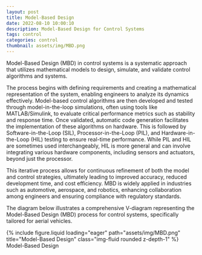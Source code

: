 ```yaml
---
layout: post
title: Model-Based Design
date: 2022-08-10 10:00:10
description: Model-Based Design for Control Systems
tags: control
categories: control
thumbnail: assets/img/MBD.png
---
```

Model-Based Design (MBD) in control systems is a systematic approach that utilizes mathematical models to design, simulate, and validate control algorithms and systems. 

The process begins with defining requirements and creating a mathematical representation of the system, enabling engineers to analyze its dynamics effectively. Model-based control algorithms are then developed and tested through model-in-the-loop simulations, often using tools like MATLAB/Simulink, to evaluate critical performance metrics such as stability and response time. Once validated, automatic code generation facilitates the implementation of these algorithms on hardware. This is followed by Software-in-the-Loop (SIL), Processor-in-the-Loop (PIL), and Hardware-in-the-Loop (HIL) testing to ensure real-time performance. While PIL and HIL are sometimes used interchangeably, HIL is more general and can involve integrating various hardware components, including sensors and actuators, beyond just the processor. 

This iterative process allows for continuous refinement of both the model and control strategies, ultimately leading to improved accuracy, reduced development time, and cost efficiency. MBD is widely applied in industries such as automotive, aerospace, and robotics, enhancing collaboration among engineers and ensuring compliance with regulatory standards.

The diagram below illustrates a comprehensive V-diagram representing the Model-Based Design (MBD) process for control systems, specifically tailored for aerial vehicles.

<div class="row">
    <div class="col-sm mt-3 mt-md-0">
        {% include figure.liquid loading="eager" path="assets/img/MBD.png" title="Model-Based Design" class="img-fluid rounded z-depth-1" %}
        <div class="caption text-center">Model-Based Design</div>  
    </div>
</div>
